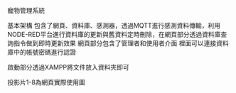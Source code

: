 寵物管理系統

基本架構
包含了網頁、資料庫、感測器，透過MQTT進行感測資料傳輸，利用NODE-RED平台進行資料庫的更新與舊資料定時刪除，在網頁部分透過資料庫查詢指令做到即時更新效果
網頁部分包含了管理者和使用者介面
裡面可以連接資料庫中的帳號密碼進行認證

啟動部分透過XAMPP將文件放入資料夾即可

投影片1-8為網頁實際使用圖
